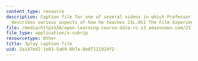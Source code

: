 ```yaml
---
content_type: resource
description: Caption file for one of several videos in which Professor David Thorburn
  describes various aspects of how he teaches 21L.011 The Film Experience.
file: /media/https%3A/open-learning-course-data-rc.s3.amazonaws.com/21l-011-the-film-experience-fall-2013/2a147ed21e835a698b7a8e07121914f2_e0pgB4jWUjA.vtt
file_type: application/x-subrip
resourcetype: Other
title: 3play caption file
uid: 2a147ed2-1e83-5a69-8b7a-8e07121914f2
---
```

